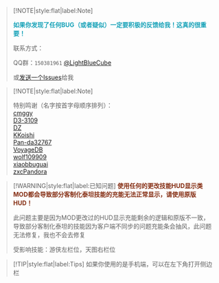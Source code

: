 > [!NOTE|style:flat|label:Note]
>
> <strong><font color="#17a2b8">如果你发现了任何BUG（或者疑似）一定要积极的反馈给我！这真的很重要！</font></strong>
>
> 联系方式：
>
> QQ群：`150381961` [@LightBlueCube](https://github.com/LightBlueCube)
>
> 或[发送一个Issues](https://github.com/LightBlueCube/Infinite-Firepower/issues/new/choose)给我

> [!NOTE|style:flat|label:Note]
>
> 特别鸣谢（名字按首字母顺序排列）：
> <br/>
> [cmggy](https://github.com/cmggy)
> <br/>
> [D3-3109](https://github.com/D3-3109)
> <br/>
> [DZ](https://github.com/Ghroth-follower)
> <br/>
> [KKoishi](https://github.com/Koishi-Satori)
> <br/>
> [Pan-da32767](https://github.com/Pan-da32767)
> <br/>
> [VoyageDB](https://github.com/DBmaoha)
> <br/>
> [wolf109909](https://github.com/wolf109909)
> <br/>
> [xiaobbuguai](https://github.com/xiaobbuguai)
> <br/>
> [zxcPandora](https://github.com/zxcPandora)

> [!WARNING|style:flat|label:已知问题]
> <strong><font color="#852d12">使用任何的更改技能HUD显示类MOD都会导致部分客制化泰坦技能的充能无法正常显示，请使用原版HUD！</font></strong>
>
> 此问题主要是因为MOD更改过的HUD显示充能剩余的逻辑和原版不一致，导致部分客制化泰坦的技能因为客户端不同步的问题充能条会抽风，此问题无法修复，我也不会去修复
>
> 受影响技能：游侠左栏位，天图右栏位

> [!TIP|style:flat|label:Tips]
> 如果你使用的是手机端，可以在左下角打开侧边栏